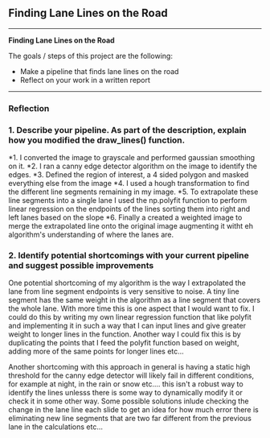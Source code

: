## **Finding Lane Lines on the Road** 

---

**Finding Lane Lines on the Road**

The goals / steps of this project are the following:
* Make a pipeline that finds lane lines on the road
* Reflect on your work in a written report


[//]: # (Image References)

[image1]: ./test_images_output/solidWhiteRight.jpg

---

### Reflection

### 1. Describe your pipeline. As part of the description, explain how you modified the draw_lines() function.

*1. I converted the image to grayscale and performed gaussian smoothing on it.
*2. I ran a canny edge detector algorithm on the image to identify the edges.
*3. Defined the region of interest, a 4 sided polygon and masked everything else from the image 
*4. I used a hough transformation to find the different line segments remaining in my image. 
*5. To extrapolate these line segments into a single lane I used the np.polyfit function to perform linear
  regression on the endpoints of the lines sorting them into right and left lanes based on the slope
*6. Finally a created a weighted image to merge the extrapolated line onto the original image augmenting it witht eh 
  algorithm's understanding of where the lanes are. 

### 2. Identify potential shortcomings with your current pipeline and suggest possible improvements

One potential shortcoming of my algorithm is the way I extrapolated the lane from line segment endpoints is very sensitive to noise. A tiny line segment has the same weight in the algorithm as a line segment that covers the whole lane. With more time this is one aspect that I would want to fix. I could do this by writing my own linear regression function that like polyfit and implementing it in such a way that I can input lines and give greater weight to longer lines in the function. Another way I could fix this is by duplicating the points that I feed the polyfit function based on weight, adding more of the same points for longer lines etc...

Another shortcoming with this approach in general is having a static high threshold for the canny edge detector will likely fail in different conditions, for example at night, in the rain or snow etc.... this isn't a robust way to identify the lines unlesss there is some way to dynamically modify it or check it in some other way. Some possible solutions inlude checking the change in the lane line each slide to get an idea for how much error there is eliminating new line segments that are two far different from the previous lane in the calculations etc...

